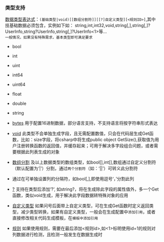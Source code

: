 ### 类型支持

[数据类型表达式](#类型)：`(基础类型|void)[[数组分割符]][[?]自定义类型][<规则ID>]`,其中技基础数据必须包含，实例如下如： 
  string,int,int32,void,string[,],string[,]?UserInfo,string?UserInfo,string[,]?UserInfo<1>等...  
  `一般情况，如果没有特殊需求，基本类型即可满足要求`

- bool

- int

- uint

- int64

- uint64

- float

- double

- string

- [bytes](#bytes) 用于配置16进制数据，部分语言支持，不支持语言将按字符串形式表达

- [void](#void) 此类型不会单独生成字段，且无需配置数值，只会在代码层生成Get函数，比如：size字段，将csharp中将生成public object GetSize(),获取值为用户注册转换函数的返回值，并缓存起来；可用于解决多字段组合问题，或者需要根据此列表生成的对象 

- [数组分割](#分隔符) 及以上数据类型的数组类型，如bool[],int[],数组通过自定义分割符（默认配置为‘|’）分割，通过`两个分割符`（如：‘||’）可转义此分割符

- 通过在可单独设置列的分隔符，如bool[,],即使用逗号‘，’分割此列

- [?](#计算) 支持在类型后添加‘?’, 如string?，将在生成除此字段的属性值外，多一个Get函数，类似void生成，用于解决此字段数据转特殊对象的应用

- [自定义类型](#自定义) 如果问号后面带上自定义类型，可在生成Get函数时定义返回类型，减少类型转换，如果有自定义类型，一般会在生成配置中`添加引用`，或者直接修改相关代码生成模板，在`模板中添加引用`

- [规则](#规则) 如果使用规则，需要在最后添加<规则id>,如<1>标明使用id=1的规则对列数据进行检测，且检测一般发生在数据生成时